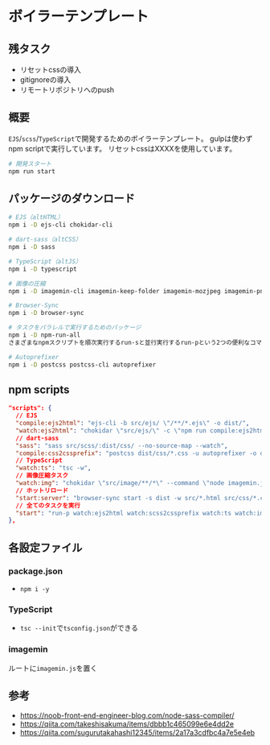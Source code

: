 # ボイラーテンプレート

## 残タスク
- リセットcssの導入
- gitignoreの導入
- リモートリポジトリへのpush

## 概要
`EJS`/`scss`/`TypeScript`で開発するためのボイラーテンプレート。
gulpは使わずnpm scriptで実行しています。
リセットcssはXXXXを使用しています。

```zsh
# 開発スタート
npm run start
```

## パッケージのダウンロード
```zsh
# EJS（altHTML）
npm i -D ejs-cli chokidar-cli

# dart-sass（altCSS）
npm i -D sass

# TypeScript（altJS）
npm i -D typescript

# 画像の圧縮
npm i -D imagemin-cli imagemin-keep-folder imagemin-mozjpeg imagemin-pngquant imagemin-gifsicle imagemin-svgo

# Browser-Sync
npm i -D browser-sync

# タスクをパラレルで実行するためのパッケージ
npm i -D npm-run-all
さまざまなnpmスクリプトを順次実行するrun-sと並行実行するrun-pという2つの便利なコマンド

# Autoprefixer
npm i -D postcss postcss-cli autoprefixer
```

## npm scripts
```json
"scripts": {
  // EJS
  "compile:ejs2html": "ejs-cli -b src/ejs/ \"/**/*.ejs\" -o dist/",
  "watch:ejs2html": "chokidar \"src/ejs/\" -c \"npm run compile:ejs2html\" --initial",
  // dart-sass
  "sass": "sass src/scss/:dist/css/ --no-source-map --watch",
  "compile:css2cssprefix": "postcss dist/css/*.css -u autoprefixer -o dist/css/*.css",
  // TypeScript
  "watch:ts": "tsc -w",
  // 画像圧縮タスク
  "watch:img": "chokidar \"src/image/**/*\" --command \"node imagemin.js\" --initial",
  // ホットリロード
  "start:server": "browser-sync start -s dist -w src/*.html src/css/*.css src/js/*.js",
  // 全てのタスクを実行
  "start": "run-p watch:ejs2html watch:scss2cssprefix watch:ts watch:img start:server"
},
```

## 各設定ファイル
### package.json
- `npm i -y`

### TypeScript
- `tsc --init`で`tsconfig.json`ができる

### imagemin
ルートに`imagemin.js`を置く


## 参考
- https://noob-front-end-engineer-blog.com/node-sass-compiler/
- https://qiita.com/takeshisakuma/items/dbbb1c465099e6e4dd2e
- https://qiita.com/sugurutakahashi12345/items/2a17a3cdfbc4a7e5e4eb

